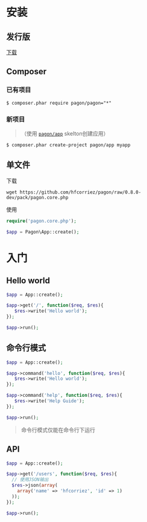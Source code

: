 # 安装

## 发行版

[下载](https://github.com/hfcorriez/pagon/releases)

## Composer

### 已有项目

```
$ composer.phar require pagon/pagon="*"
```

### 新项目

> （使用 [`pagon/app`](https://github.com/pagon/app) skelton创建应用）

```
$ composer.phar create-project pagon/app myapp
```

## 单文件

下载

```
wget https://github.com/hfcorriez/pagon/raw/0.8.0-dev/pack/pagon.core.php
```

使用

```php
require('pagon.core.php');

$app = Pagon\App::create();
```

# 入门

## Hello world

```php
$app = App::create();

$app->get('/', function($req, $res){
   $res->write('Hello world');
});

$app->run();
```

## 命令行模式

```php
$app = App::create();

$app->command('hello', function($req, $res){
   $res->write('Hello world');
});

$app->command('help', function($req, $res){
   $res->write('Help Guide');
});

$app->run();
```

> 命令行模式仅能在命令行下运行

## API

```php
$app = App::create();

$app->get('/users', function($req, $res){
  // 使用JSON输出
  $res->json(array(
    array('name' => 'hfcorriez', 'id' => 1)
  ));
});

$app->run();
```